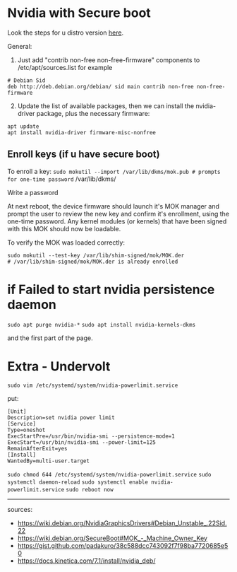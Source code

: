 # Nvidia with Secure boot
Look the steps for u distro version [here](https://wiki.debian.org/NvidiaGraphicsDrivers#Debian_Unstable_.22Sid.2(https://wiki.debian.org/NvidiaGraphicsDrivers#Debian_Unstable_.22Sid.22)2).

General: 
1. Just add "contrib non-free non-free-firmware" components to /etc/apt/sources.list
for example 
```
# Debian Sid
deb http://deb.debian.org/debian/ sid main contrib non-free non-free-firmware
```

2. Update the list of available packages, then we can install the nvidia-driver package, plus the necessary firmware: 
```
apt update
apt install nvidia-driver firmware-misc-nonfree
```

## Enroll keys (if u have secure boot)
To enroll a key:
`sudo mokutil --import /var/lib/dkms/mok.pub # prompts for one-time password`
/var/lib/dkms/


Write a password

At next reboot, the device firmware should launch it's MOK manager and prompt the user to review the new key and confirm it's enrollment, using the one-time password. Any kernel modules (or kernels) that have been signed with this MOK should now be loadable.

To verify the MOK was loaded correctly: 
```
sudo mokutil --test-key /var/lib/shim-signed/mok/MOK.der
# /var/lib/shim-signed/mok/MOK.der is already enrolled
```


# if Failed to start nvidia persistence daemon
`sudo apt purge nvidia-*`
`sudo apt install nvidia-kernels-dkms`

and the first part of the page.


# Extra - Undervolt
`sudo vim /etc/systemd/system/nvidia-powerlimit.service`

put:

```
[Unit]
Description=set nvidia power limit
[Service]
Type=oneshot
ExecStartPre=/usr/bin/nvidia-smi --persistence-mode=1
ExecStart=/usr/bin/nvidia-smi --power-limit=125
RemainAfterExit=yes
[Install]
WantedBy=multi-user.target
```

`sudo chmod 644 /etc/systemd/system/nvidia-powerlimit.service`
`sudo systemctl daemon-reload`
`sudo systemctl enable nvidia-powerlimit.service`
`sudo reboot now`

---

sources:
- https://wiki.debian.org/NvidiaGraphicsDrivers#Debian_Unstable_.22Sid.22
- https://wiki.debian.org/SecureBoot#MOK_-_Machine_Owner_Key
- https://gist.github.com/padakuro/38c588dcc743092f7f98ba7720685e50
- https://docs.kinetica.com/7.1/install/nvidia_deb/
